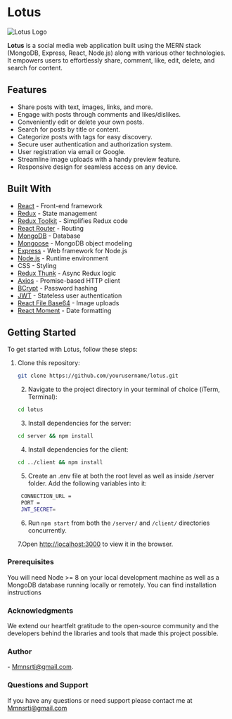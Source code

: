 # Lotus

![Lotus Logo](insert_link_to_your_logo_image.png)

**Lotus** is a social media web application built using the MERN stack (MongoDB, Express, React, Node.js) along with various other technologies. It empowers users to effortlessly share, comment, like, edit, delete, and search for content.

## Features

- Share posts with text, images, links, and more.
- Engage with posts through comments and likes/dislikes.
- Conveniently edit or delete your own posts.
- Search for posts by title or content.
- Categorize posts with tags for easy discovery.
- Secure user authentication and authorization system.
- User registration via email or Google.
- Streamline image uploads with a handy preview feature.
- Responsive design for seamless access on any device.

## Built With

- [React](https://reactjs.org/) - Front-end framework
- [Redux](https://redux.js.org/) - State management
- [Redux Toolkit](https://redux-toolkit.js.org/) - Simplifies Redux code
- [React Router](https://reactrouter.com/) - Routing
- [MongoDB](https://www.mongodb.com/) - Database
- [Mongoose](https://mongoosejs.com/) - MongoDB object modeling
- [Express](https://expressjs.com/) - Web framework for Node.js
- [Node.js](https://nodejs.org/) - Runtime environment
- CSS - Styling
- [Redux Thunk](https://github.com/reduxjs/redux-thunk) - Async Redux logic
- [Axios](https://axios-http.com/) - Promise-based HTTP client
- [BCrypt](https://www.npmjs.com/package/bcrypt) - Password hashing
- [JWT](https://jwt.io/) - Stateless user authentication
- [React File Base64](https://www.npmjs.com/package/react-file-base64) - Image uploads
- [React Moment](https://www.npmjs.com/package/react-moment) - Date formatting

## Getting Started

To get started with Lotus, follow these steps:

1. Clone this repository:

   ```bash
   git clone https://github.com/yourusername/lotus.git
   ```

   2. Navigate to the project directory in your terminal of choice (iTerm, Terminal):

   ```bash
   cd lotus
   ```

   3. Install dependencies for the server:

   ```bash
   cd server && npm install
   ```

   4. Install dependencies for the client:

   ```bash
   cd ../client && npm install
   ```

   5. Create an .env file at both the root level as well as inside /server folder. Add the following variables into it:

   ```bash
    CONNECTION_URL =
    PORT =
    JWT_SECRET=
   ```
   6. Run `npm start` from both the `/server/` and `/client/` directories concurrently.

   7.Open [http://localhost:3000](http://localhost:3000) to view it in the browser.

### Prerequisites

You will need Node >= 8 on your local development machine as well as a MongoDB database running locally or remotely. You can find installation instructions



### Acknowledgments
We extend our heartfelt gratitude to the open-source community and the developers behind the libraries and tools that made this project possible.

### Author
<Mmnsrti> - <Mmnsrti@gmail.com>.

### Questions and Support 
If you have any questions or need support please contact me at [<Mmnsrti@gmail.com>](mmnsrti:Mmnsrti@gmail.com)
